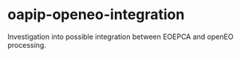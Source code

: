 # oapip-openeo-integration
Investigation into possible integration between EOEPCA and openEO processing.

